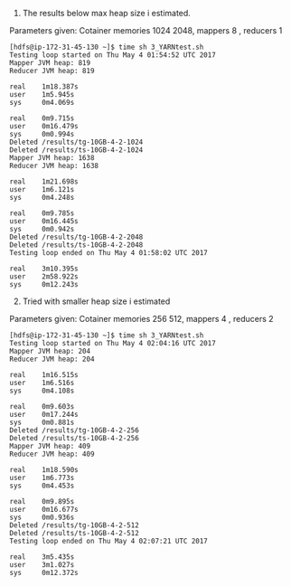1. The results below max heap size i estimated. 

Parameters given: Cotainer memories 1024 2048, mappers 8 , reducers 1
 
```
[hdfs@ip-172-31-45-130 ~]$ time sh 3_YARNtest.sh
Testing loop started on Thu May 4 01:54:52 UTC 2017
Mapper JVM heap: 819
Reducer JVM heap: 819

real    1m18.387s
user    1m5.945s
sys     0m4.069s

real    0m9.715s
user    0m16.479s
sys     0m0.994s
Deleted /results/tg-10GB-4-2-1024
Deleted /results/ts-10GB-4-2-1024
Mapper JVM heap: 1638
Reducer JVM heap: 1638

real    1m21.698s
user    1m6.121s
sys     0m4.248s

real    0m9.785s
user    0m16.445s
sys     0m0.942s
Deleted /results/tg-10GB-4-2-2048
Deleted /results/ts-10GB-4-2-2048
Testing loop ended on Thu May 4 01:58:02 UTC 2017

real    3m10.395s
user    2m58.922s
sys     0m12.243s
```
2. Tried with smaller heap size i estimated

Parameters given: Cotainer memories 256 512, mappers 4 , reducers 2
```
[hdfs@ip-172-31-45-130 ~]$ time sh 3_YARNtest.sh
Testing loop started on Thu May 4 02:04:16 UTC 2017
Mapper JVM heap: 204
Reducer JVM heap: 204

real    1m16.515s
user    1m6.516s
sys     0m4.108s

real    0m9.603s
user    0m17.244s
sys     0m0.881s
Deleted /results/tg-10GB-4-2-256
Deleted /results/ts-10GB-4-2-256
Mapper JVM heap: 409
Reducer JVM heap: 409

real    1m18.590s
user    1m6.773s
sys     0m4.453s

real    0m9.895s
user    0m16.677s
sys     0m0.936s
Deleted /results/tg-10GB-4-2-512
Deleted /results/ts-10GB-4-2-512
Testing loop ended on Thu May 4 02:07:21 UTC 2017

real    3m5.435s
user    3m1.027s
sys     0m12.372s

```
